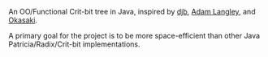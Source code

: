 An OO/Functional Crit-bit tree in Java, inspired by
[djb](http://cr.yp.to/critbit.html), [Adam Langley](https://github.com/agl/critbit), and [Okasaki](http://www.eecs.usma.edu/webs/people/okasaki/pubs.html).

A primary goal for the project is to be more space-efficient than other Java
Patricia/Radix/Crit-bit implementations.


